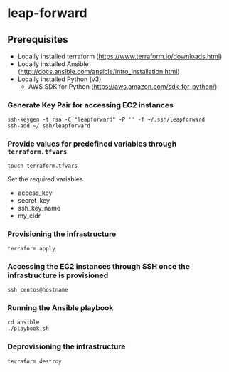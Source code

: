 # leap-forward

## Prerequisites

- Locally installed terraform (https://www.terraform.io/downloads.html)
- Locally installed Ansible (http://docs.ansible.com/ansible/intro_installation.html)
- Locally installed Python (v3)
  - AWS SDK for Python (https://aws.amazon.com/sdk-for-python/)

### Generate Key Pair for accessing EC2 instances

```
ssh-keygen -t rsa -C "leapforward" -P '' -f ~/.ssh/leapforward
ssh-add ~/.ssh/leapforward
```

### Provide values for predefined variables through `terraform.tfvars`

```
touch terraform.tfvars
```

Set the required variables
  - access_key
  - secret_key
  - ssh_key_name
  - my_cidr

### Provisioning the infrastructure

```
terraform apply
```

### Accessing the EC2 instances through SSH once the infrastructure is provisioned

```
ssh centos@hostname
```

### Running the Ansible playbook

```
cd ansible
./playbook.sh
```

### Deprovisioning the infrastructure

```
terraform destroy
```

